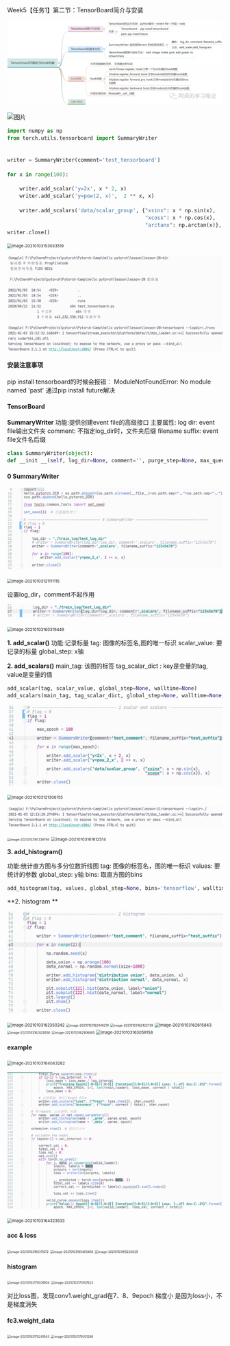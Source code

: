 Week5【任务1】第二节：TensorBoard简介与安装

![图片](tensorboard-no-module-past.assets/640)

![图片](https://mmbiz.qpic.cn/mmbiz_png/210IyDic7racmzhFcYJ3xGkoS1LtVdaKKndOyFPb1kwJFBUcuzNqtr7Rxto5t5P2YBczeuaeAB6qqnLwAc7c74g/640?wx_fmt=png&tp=webp&wxfrom=5&wx_lazy=1&wx_co=1)

```python
import numpy as np
from torch.utils.tensorboard import SummaryWriter


writer = SummaryWriter(comment='test_tensorboard')

for x in range(100):

    writer.add_scalar('y=2x', x * 2, x)
    writer.add_scalar('y=pow(2, x)',  2 ** x, x)
    
    writer.add_scalars('data/scalar_group', {"xsinx": x * np.sin(x),
                                             "xcosx": x * np.cos(x),
                                             "arctanx": np.arctan(x)}, x)
writer.close()
```

<img src="C:%5CUsers%5C86182%5CAppData%5CRoaming%5CTypora%5Ctypora-user-images%5Cimage-20210103153033519.png" alt="image-20210103153033519" style="zoom:67%;" />

![image-20210103153310737](tensorboard-no-module-past.assets/image-20210103153310737.png)

#### 安装注意事项
pip install tensorboard的时候会报错︰
ModuleNotFoundError: No module named 'past'
通过pip install future解决

#### TensorBoard

**SummaryWriter**
功能:提供创建event file的高级接口
主要属性:
log dir: event file输出文件夹
comment: 不指定log_dir时，文件夹后缀
filename suffix: event file文件名后缀

```python
class SummaryWriter(object):
def __init __(self, log_dir=None, comment='', purge_step=None, max_queue = 10, flush_secs=120, filename_suffix='')
```

#### 0 SummaryWriter

![image-20210103121042443](tensorboard-no-module-past.assets/image-20210103121042443.png)

<img src="C:%5CUsers%5C86182%5CAppData%5CRoaming%5CTypora%5Ctypora-user-images%5Cimage-20210103121111115.png" alt="image-20210103121111115" style="zoom: 67%;" />

设置log_dir，comment不起作用

![image-20210103160302097](tensorboard-no-module-past.assets/image-20210103160302097.png)

<img src="C:%5CUsers%5C86182%5CAppData%5CRoaming%5CTypora%5Ctypora-user-images%5Cimage-20210103160319449.png" alt="image-20210103160319449" style="zoom:67%;" />

**1. add_scalar()**
功能:记录标量
tag: 图像的标签名,图的唯一标识
scalar_value: 要记录的标量
global_step: x轴

**2. add_scalars()**
main_tag: 该图的标签
tag_scalar_dict : key是变量的tag, value是变量的值

```python
add_scalar(tag, scalar_value, global_step=None, walltime=None)
add_scalars(main_tag, tag_scalar_dict, global_step=None, walltime=None)
```

![image-20210103121208765](tensorboard-no-module-past.assets/image-20210103121208765-1609665008096.png)

<img src="C:%5CUsers%5C86182%5CAppData%5CRoaming%5CTypora%5Ctypora-user-images%5Cimage-20210103121306155.png" alt="image-20210103121306155" style="zoom:67%;" />

![image-20210103121544572](tensorboard-no-module-past.assets/image-20210103121544572-1609665008097.png)

<img src="C:%5CUsers%5C86182%5CAppData%5CRoaming%5CTypora%5Ctypora-user-images%5Cimage-20210103161339794.png" alt="image-20210103161339794" style="zoom:50%;" />

<img src="C:%5CUsers%5C86182%5CAppData%5CRoaming%5CTypora%5Ctypora-user-images%5Cimage-20210103161612514.png" alt="image-20210103161612514" style="zoom:67%;" />

**3. add_histogram()**

功能:统计直方图与多分位数折线图
tag: 图像的标签名，图的唯一标识
values: 要统计的参数
global_step: y轴
bins: 取直方图的bins

```python
add_histogram(tag, values, global_step=None, bins='tensorflow', walltime=None)
```

**2. histogram **

![image-20210103162314244](tensorboard-no-module-past.assets/image-20210103162314244.png)

<img src="C:%5CUsers%5C86182%5CAppData%5CRoaming%5CTypora%5Ctypora-user-images%5Cimage-20210103162350242.png" alt="image-20210103162350242" style="zoom:67%;" />

<img src="C:%5CUsers%5C86182%5CAppData%5CRoaming%5CTypora%5Ctypora-user-images%5Cimage-20210103162446219.png" alt="image-20210103162446219" style="zoom:50%;" />

<img src="C:%5CUsers%5C86182%5CAppData%5CRoaming%5CTypora%5Ctypora-user-images%5Cimage-20210103162422739.png" alt="image-20210103162422739" style="zoom:50%;" />

<img src="C:%5CUsers%5C86182%5CAppData%5CRoaming%5CTypora%5Ctypora-user-images%5Cimage-20210103162615843.png" alt="image-20210103162615843" style="zoom: 67%;" />

<img src="C:%5CUsers%5C86182%5CAppData%5CRoaming%5CTypora%5Ctypora-user-images%5Cimage-20210103162829358.png" alt="image-20210103162829358" style="zoom: 50%;" />

<img src="C:%5CUsers%5C86182%5CAppData%5CRoaming%5CTypora%5Ctypora-user-images%5Cimage-20210103162906885.png" alt="image-20210103162906885" style="zoom:50%;" />

<img src="C:%5CUsers%5C86182%5CAppData%5CRoaming%5CTypora%5Ctypora-user-images%5Cimage-20210103163059158.png" alt="image-20210103163059158" style="zoom:67%;" />

#### example

<img src="C:%5CUsers%5C86182%5CAppData%5CRoaming%5CTypora%5Ctypora-user-images%5Cimage-20210103164043282.png" alt="image-20210103164043282" style="zoom: 67%;" />

![image-20210103164126705](tensorboard-no-module-past.assets/image-20210103164126705.png)

<img src="C:%5CUsers%5C86182%5CAppData%5CRoaming%5CTypora%5Ctypora-user-images%5Cimage-20210103164323533.png" alt="image-20210103164323533" style="zoom: 67%;" />

#### acc & loss

<img src="C:%5CUsers%5C86182%5CAppData%5CRoaming%5CTypora%5Ctypora-user-images%5Cimage-20210103165311072.png" alt="image-20210103165311072" style="zoom: 50%;" />

<img src="C:%5CUsers%5C86182%5CAppData%5CRoaming%5CTypora%5Ctypora-user-images%5Cimage-20210103165405458.png" alt="image-20210103165405458" style="zoom: 50%;" />

<img src="C:%5CUsers%5C86182%5CAppData%5CRoaming%5CTypora%5Ctypora-user-images%5Cimage-20210103165220029.png" alt="image-20210103165220029" style="zoom:50%;" />

#### histogram

<img src="C:%5CUsers%5C86182%5CAppData%5CRoaming%5CTypora%5Ctypora-user-images%5Cimage-20210103170039104.png" alt="image-20210103170039104" style="zoom:50%;" />

<img src="C:%5CUsers%5C86182%5CAppData%5CRoaming%5CTypora%5Ctypora-user-images%5Cimage-20210103170107623.png" alt="image-20210103170107623" style="zoom:50%;" />

对比loss图，发现conv1.weight_grad在7、8、9epoch 梯度小 是因为loss小，不是梯度消失

#### fc3.weight_data

<img src="C:%5CUsers%5C86182%5CAppData%5CRoaming%5CTypora%5Ctypora-user-images%5Cimage-20210103170241543.png" alt="image-20210103170241543" style="zoom:50%;" />

<img src="C:%5CUsers%5C86182%5CAppData%5CRoaming%5CTypora%5Ctypora-user-images%5Cimage-20210103170351288.png" alt="image-20210103170351288" style="zoom:50%;" />